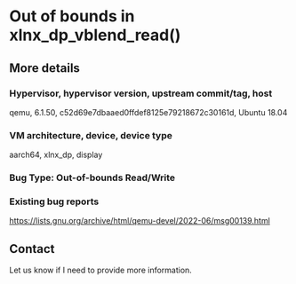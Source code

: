 # Out of bounds in xlnx_dp_vblend_read()

## More details

### Hypervisor, hypervisor version, upstream commit/tag, host

qemu, 6.1.50, c52d69e7dbaaed0ffdef8125e79218672c30161d, Ubuntu 18.04

### VM architecture, device, device type

aarch64, xlnx_dp, display

### Bug Type: Out-of-bounds Read/Write

### Existing bug reports

https://lists.gnu.org/archive/html/qemu-devel/2022-06/msg00139.html

## Contact

Let us know if I need to provide more information.

